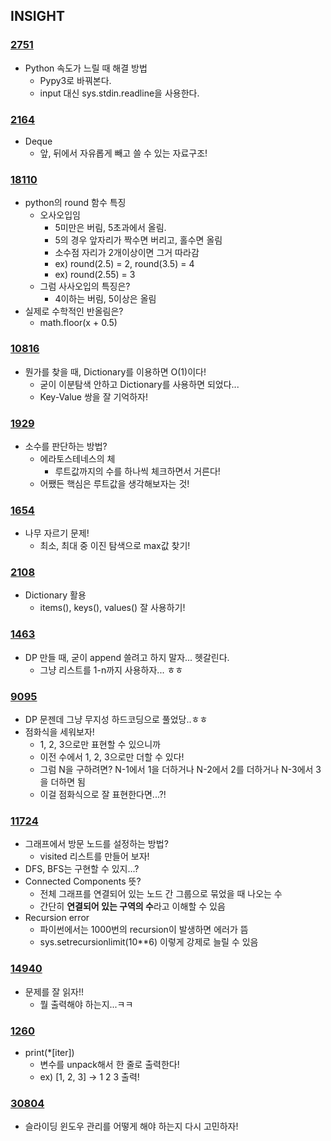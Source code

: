 ## INSIGHT
### [2751](https://github.com/lxxhanx/study/blob/main/codetest/boj/2_silver/2751.py)
- Python 속도가 느릴 때 해결 방법
    - Pypy3로 바꿔본다.
    - input 대신 sys.stdin.readline을 사용한다.

### [2164](https://github.com/lxxhanx/study/blob/main/codetest/boj/2_silver/2164.py)
- Deque
    - 앞, 뒤에서 자유롭게 빼고 쓸 수 있는 자료구조!

### [18110](https://github.com/lxxhanx/study/blob/main/codetest/boj/2_silver/18110.py)
- python의 round 함수 특징
    - 오사오입임
        - 5미만은 버림, 5초과에서 올림.
        - 5의 경우 앞자리가 짝수면 버리고, 홀수면 올림
        - 소수점 자리가 2개이상이면 그거 따라감
        - ex) round(2.5) = 2, round(3.5) = 4
        - ex) round(2.55) = 3
    - 그럼 사사오입의 특징은?
        - 4이하는 버림, 5이상은 올림
- 실제로 수학적인 반올림은?
    - math.floor(x + 0.5)

### [10816](https://github.com/lxxhanx/study/blob/main/codetest/boj/2_silver/10816.py)
- 뭔가를 찾을 때, Dictionary를 이용하면 O(1)이다!
    - 굳이 이분탐색 안하고 Dictionary를 사용하면 되었다...
    - Key-Value 쌍을 잘 기억하자!

### [1929](https://github.com/lxxhanx/study/blob/main/codetest/boj/2_silver/1929.py)
- 소수를 판단하는 방법?
    - 에라토스테네스의 체
        - 루트값까지의 수를 하나씩 체크하면서 거른다!
    - 어쨌든 핵심은 루트값을 생각해보자는 것!

### [1654](https://github.com/lxxhanx/study/blob/main/codetest/boj/2_silver/1654.py)
- 나무 자르기 문제!
    - 최소, 최대 중 이진 탐색으로 max값 찾기!

### [2108](https://github.com/lxxhanx/study/blob/main/codetest/boj/2_silver/2108.py)
- Dictionary 활용
    - items(), keys(), values() 잘 사용하기!

### [1463](https://github.com/lxxhanx/study/blob/main/codetest/boj/2_silver/1463.py)
- DP 만들 때, 굳이 append 쓸려고 하지 말자... 헷갈린다.
    - 그냥 리스트를 1-n까지 사용하자... ㅎㅎ

### [9095](https://github.com/lxxhanx/study/blob/main/codetest/boj/2_silver/9095.py)
- DP 문젠데 그냥 무지성 하드코딩으로 풀었당..ㅎㅎ
- 점화식을 세워보자!
    - 1, 2, 3으로만 표현할 수 있으니까
    - 이전 수에서 1, 2, 3으로만 더할 수 있다!
    - 그럼 N을 구하려면? N-1에서 1을 더하거나 N-2에서 2를 더하거나 N-3에서 3을 더하면 됨
    - 이걸 점화식으로 잘 표현한다면...?!

### [11724](https://github.com/lxxhanx/study/blob/main/codetest/boj/2_silver/11724.py)
- 그래프에서 방문 노드를 설정하는 방법?
    - visited 리스트를 만들어 보자!
- DFS, BFS는 구현할 수 있지...?
- Connected Components 뜻?
    - 전체 그래프를 연결되어 있는 노드 간 그룹으로 묶었을 때 나오는 수
    - 간단히 **연결되어 있는 구역의 수**라고 이해할 수 있음
- Recursion error
    - 파이썬에서는 1000번의 recursion이 발생하면 에러가 뜸
    - sys.setrecursionlimit(10**6) 이렇게 강제로 늘릴 수 있음

### [14940](https://github.com/lxxhanx/study/blob/main/codetest/boj/2_silver/14940.py)
- 문제를 잘 읽자!!
    - 뭘 출력해야 하는지...ㅋㅋ

### [1260](https://github.com/lxxhanx/study/blob/main/codetest/boj/2_silver/1260.py)
- print(*[iter])
    - 변수를 unpack해서 한 줄로 출력한다!
    - ex) [1, 2, 3] -> 1 2 3 출력!

### [30804](https://github.com/lxxhanx/study/blob/main/codetest/boj/2_silver/30804.py)
- 슬라이딩 윈도우 관리를 어떻게 해야 하는지 다시 고민하자!